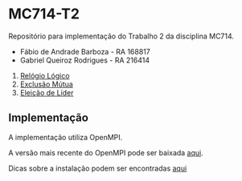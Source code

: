 # MC714-T2

Repositório para implementação do Trabalho 2 da disciplina MC714.

- Fábio de Andrade Barboza - RA 168817
- Gabriel Queiroz Rodrigues - RA 216414

1. [Relógio Lógico](https://github.com/Barbozafab/MC714-T2/tree/main/Relógio%20Lógico)
2. [Exclusão Mútua](https://github.com/Barbozafab/MC714-T2/tree/main/Exclusão%20Mútua)
3. [Eleição de Líder](https://github.com/Barbozafab/MC714-T2/tree/main/Eleição%20de%20Líder)

## Implementação

A implementação utiliza OpenMPI. 

A versão mais recente do OpenMPI pode ser baixada [aqui](https://www.open-mpi.org/software/ompi/v5.0/).

Dicas sobre a instalação podem ser encontradas [aqui](https://stackoverflow.com/questions/42703861/how-to-use-mpi-on-mac-os-x)
